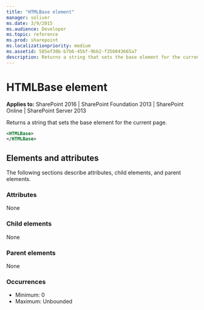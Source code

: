 ```yaml
---
title: "HTMLBase element"
manager: soliver
ms.date: 3/9/2015
ms.audience: Developer
ms.topic: reference
ms.prod: sharepoint
ms.localizationpriority: medium
ms.assetid: 585ef30b-b7b6-45bf-9bb2-f356043665a7
description: Returns a string that sets the base element for the current page.
---
```


# HTMLBase element

**Applies to:** SharePoint 2016 | SharePoint Foundation 2013 | SharePoint Online | SharePoint Server 2013
  
Returns a string that sets the base element for the current page.
  
```XML
<HTMLBase>
</HTMLBase>
```

## Elements and attributes

The following sections describe attributes, child elements, and parent elements.

### Attributes

None
   
### Child elements

None
   
### Parent elements

None
   
### Occurrences

- Minimum: 0
- Maximum: Unbounded  

<br/> 
   

